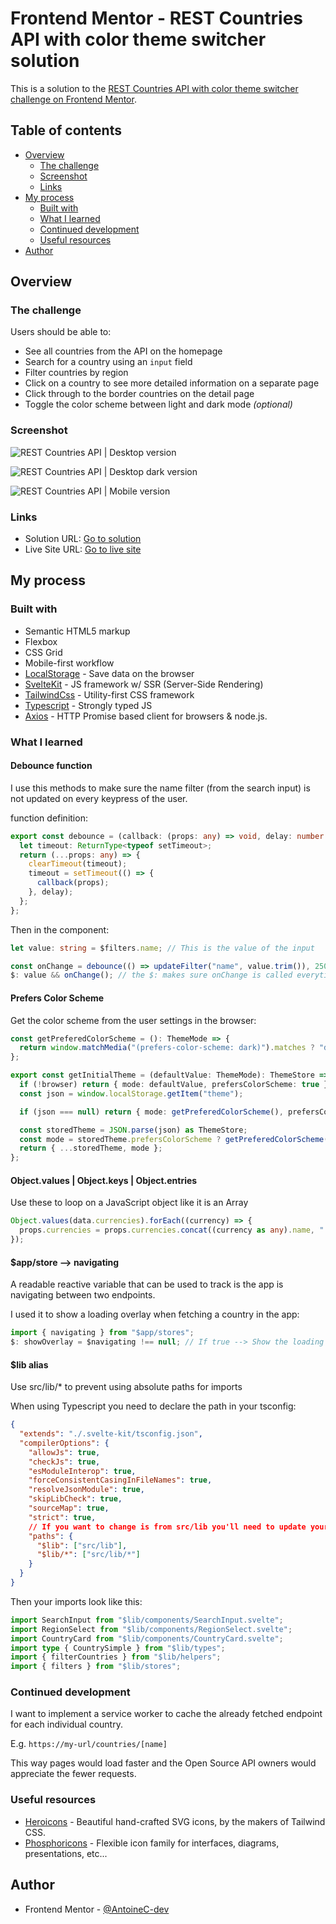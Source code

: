 # Frontend Mentor - REST Countries API with color theme switcher solution

This is a solution to the [REST Countries API with color theme switcher challenge on Frontend Mentor](https://www.frontendmentor.io/challenges/rest-countries-api-with-color-theme-switcher-5cacc469fec04111f7b848ca).

## Table of contents

- [Overview](#overview)
  - [The challenge](#the-challenge)
  - [Screenshot](#screenshot)
  - [Links](#links)
- [My process](#my-process)
  - [Built with](#built-with)
  - [What I learned](#what-i-learned)
  - [Continued development](#continued-development)
  - [Useful resources](#useful-resources)
- [Author](#author)

## Overview

### The challenge

Users should be able to:

- See all countries from the API on the homepage
- Search for a country using an `input` field
- Filter countries by region
- Click on a country to see more detailed information on a separate page
- Click through to the border countries on the detail page
- Toggle the color scheme between light and dark mode _(optional)_

### Screenshot

![REST Countries API | Desktop version](./fullpage-desktop.png)

![REST Countries API | Desktop dark version](./fullpage-desktop-darkmode.png)

![REST Countries API | Mobile version](./fullpage-mobile.png)

### Links

- Solution URL: [Go to solution](https://www.frontendmentor.io/solutions/rest-countries-api-w-svelkit-ts-tailwind-axios-and-ssr-prefetching-i4wDMW6EGE)
- Live Site URL: [Go to live site](https://rest-countries-api-seven-taupe.vercel.app/)

## My process

### Built with

- Semantic HTML5 markup
- Flexbox
- CSS Grid
- Mobile-first workflow
- [LocalStorage](https://developer.mozilla.org/fr/docs/Web/API/Window/localStorage) - Save data on the browser
- [SvelteKit](https://kit.svelte.dev/) - JS framework w/ SSR (Server-Side Rendering)
- [TailwindCss](https://tailwindcss.com/) - Utility-first CSS framework
- [Typescript](https://www.typescriptlang.org/) - Strongly typed JS
- [Axios](https://axios-http.com/fr/docs/api_intro) - HTTP Promise based client for browsers & node.js.

### What I learned

#### Debounce function

I use this methods to make sure the name filter (from the search input) is not updated on every keypress of the user.

function definition:

```ts
export const debounce = (callback: (props: any) => void, delay: number = 750) => {
  let timeout: ReturnType<typeof setTimeout>;
  return (...props: any) => {
    clearTimeout(timeout);
    timeout = setTimeout(() => {
      callback(props);
    }, delay);
  };
};
```

Then in the component:

```ts
let value: string = $filters.name; // This is the value of the input

const onChange = debounce(() => updateFilter("name", value.trim()), 250); // Runs only if user stops typing for 250ms
$: value && onChange(); // the $: makes sure onChange is called everytime "value" changes
```

#### Prefers Color Scheme

Get the color scheme from the user settings in the browser:

```ts
const getPreferedColorScheme = (): ThemeMode => {
  return window.matchMedia("(prefers-color-scheme: dark)").matches ? "dark" : "light";
};

export const getInitialTheme = (defaultValue: ThemeMode): ThemeStore => {
  if (!browser) return { mode: defaultValue, prefersColorScheme: true };
  const json = window.localStorage.getItem("theme");

  if (json === null) return { mode: getPreferedColorScheme(), prefersColorScheme: true };

  const storedTheme = JSON.parse(json) as ThemeStore;
  const mode = storedTheme.prefersColorScheme ? getPreferedColorScheme() : storedTheme.mode;
  return { ...storedTheme, mode };
};
```

#### Object.values | Object.keys | Object.entries

Use these to loop on a JavaScript object like it is an Array

```ts
Object.values(data.currencies).forEach((currency) => {
  props.currencies = props.currencies.concat((currency as any).name, " ");
});
```

#### $app/store --> navigating

A readable reactive variable that can be used to track is the app is navigating between two endpoints.

I used it to show a loading overlay when fetching a country in the app:

```ts
import { navigating } from "$app/stores";
$: showOverlay = $navigating !== null; // If true --> Show the loading indicator
```

#### $lib alias

Use src/lib/\* to prevent using absolute paths for imports

When using Typescript you need to declare the path in your tsconfig:

```json
{
  "extends": "./.svelte-kit/tsconfig.json",
  "compilerOptions": {
    "allowJs": true,
    "checkJs": true,
    "esModuleInterop": true,
    "forceConsistentCasingInFileNames": true,
    "resolveJsonModule": true,
    "skipLibCheck": true,
    "sourceMap": true,
    "strict": true,
    // If you want to change is from src/lib you'll need to update your svelte.config file.
    "paths": {
      "$lib": ["src/lib"],
      "$lib/*": ["src/lib/*"]
    }
  }
}
```

Then your imports look like this:

```ts
import SearchInput from "$lib/components/SearchInput.svelte";
import RegionSelect from "$lib/components/RegionSelect.svelte";
import CountryCard from "$lib/components/CountryCard.svelte";
import type { CountrySimple } from "$lib/types";
import { filterCountries } from "$lib/helpers";
import { filters } from "$lib/stores";
```

### Continued development

I want to implement a service worker to cache the already fetched endpoint for each individual country.

E.g. `https://my-url/countries/[name]`

This way pages would load faster and the Open Source API owners would appreciate the fewer requests.

### Useful resources

- [Heroicons](https://heroicons.com/) - Beautiful hand-crafted SVG icons, by the makers of Tailwind CSS.
- [Phosphoricons](https://phosphoricons.com/) - Flexible icon family for interfaces, diagrams, presentations, etc...

## Author

- Frontend Mentor - [@AntoineC-dev](https://www.frontendmentor.io/profile/AntoineC-dev)
